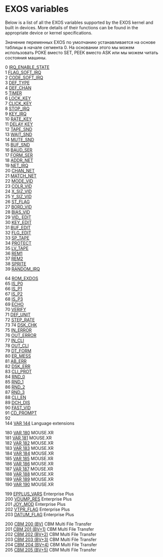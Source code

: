 # EXOS variables

Below is a list of all the EXOS variables supported by the EXOS kernel and built in devices. More details of their functions can be found in the appropriate device or kernel specifications.

Значение переменных EXOS по умолчанию устанавливается на основе таблицы в начале сегмента 0. На основании этого мы можем использовать POKE вместо SET, PEEK вместо ASK или мы можем читать состояния машины.

0 [IRQ_ENABLE_STATE](exos-variables/exos_var0.md)  
1 [FLAG_SOFT_IRQ](exos-variables/exos_var1.md)  
2 [CODE_SOFT_IRQ](exos-variables/exos_var2.md)  
3 [DEF_TYPE](exos-variables/exos_var3.md)  
4 [DEF_CHAN](exos-variables/exos_var4.md)  
5 [TIMER](exos-variables/exos_var5.md)  
6 [LOCK_KEY](exos-variables/exos_var6.md)  
7 [CLICK_KEY](exos-variables/exos_var7.md)  
8 [STOP_IRQ](exos-variables/exos_var8.md)  
9 [KEY_IRQ](exos-variables/exos_var9.md)  
10 [RATE_KEY](exos-variables/exos_var10.md)  
11 [DELAY KEY](exos-variables/exos_var11.md)  
12 [TAPE_SND](exos-variables/exos_var12.md)  
13 [WAIT_SND](exos-variables/exos_var13.md)  
14 [MUTE_SND](exos-variables/exos_var14.md)  
15 [BUF_SND](exos-variables/exos_var15.md)  
16 [BAUD_SER](exos-variables/exos_var16.md)  
17 [FORM_SER](exos-variables/exos_var17.md)  
18 [ADDR_NET](exos-variables/exos_var18.md)  
19 [NET_IRQ](exos-variables/exos_var19.md)  
20 [CHAN_NET](exos-variables/exos_var20.md)  
21 [MATCH_NET](exos-variables/exos_var21.md)  
22 [MODE_VID](exos-variables/exos_var22.md)  
23 [COLR_VID](exos-variables/exos_var23.md)  
24 [X_SIZ_VID](exos-variables/exos_var24.md)  
25 [Y_SIZ_VID](exos-variables/exos_var25.md)  
26 [ST_FLAG](exos-variables/exos_var26.md)  
27 [BORD_VID](exos-variables/exos_var27.md)  
28 [BIAS_VID](exos-variables/exos_var28.md)  
29 [VID_ EDIT](exos-variables/exos_var29.md)  
30 [KEY_EDIT](exos-variables/exos_var30.md)  
31 [BUF_EDIT](exos-variables/exos_var31.md)  
32 [FLG_EDIT](exos-variables/exos_var32.md)  
33 [SP_TAPE](exos-variables/exos_var33.md)  
34 [PROTECT](exos-variables/exos_var34.md)  
35 [LV_TAPE](exos-variables/exos_var35.md)  
36 [REM1](exos-variables/exos_var36.md)  
37 [REM2](exos-variables/exos_var37.md)  
38 [SPRITE](exos-variables/exos_var38.md)  
39 [RANDOM_IRQ](exos-variables/exos_var39.md)  

64 [ROM_EXDOS](exos-variables/exos_var64.md)  
65 [IS_P0](exos-variables/exos_var65.md)  
66 [IS_P1](exos-variables/exos_var66.md)  
67 [IS_P2](exos-variables/exos_var67.md)  
68 [IS_P3](exos-variables/exos_var68.md)  
69 [ECHO](exos-variables/exos_var69.md)  
70 [VERIFY](exos-variables/exos_var70.md)  
71 [DEF_UNIT](exos-variables/exos_var71.md)  
72 [STEP_RATE](exos-variables/exos_var72.md)  
73
74 [DSK_CHK](exos-variables/exos_var74.md)  
75 [IN_ERROR](exos-variables/exos_var75.md)  
76 [OUT_ERROR](exos-variables/exos_var76.md)  
77 [IN_CLI](exos-variables/exos_var77.md)  
78 [OUT_CLI](exos-variables/exos_var78.md)  
79 [DT_FORM](exos-variables/exos_var79.md)  
80 [ER_MESS](exos-variables/exos_var80.md)  
81 [AB_ERR](exos-variables/exos_var81.md)  
82 [DSK_ERR](exos-variables/exos_var82.md)  
83 [CLI_PROT](exos-variables/exos_var83.md)  
84 [RND_0](exos-variables/exos_var84.md)  
85 [RND_1](exos-variables/exos_var85.md)  
86 [RND_2](exos-variables/exos_var86.md)  
87 [RND_3](exos-variables/exos_var87.md)  
88 [CLI_EN](exos-variables/exos_var88.md)  
89 [DCH_DIS](exos-variables/exos_var89.md)  
90 [FAST_VID](exos-variables/exos_var90.md)  
91 [CD_PROMPT](exos-variables/exos_var91.md)  
92  
144 [VAR 144](exos-variables/exos_var144.md) Language extensions  

180 [VAR 180](exos-variables/exos_var180.md)  MOUSE.XR  
181 [VAR 181](exos-variables/exos_var181.md)  MOUSE.XR  
182 [VAR 182](exos-variables/exos_var182.md)  MOUSE.XR  
183 [VAR 183](exos-variables/exos_var183.md)  MOUSE.XR  
184 [VAR 184](exos-variables/exos_var184.md)  MOUSE.XR  
185 [VAR 185](exos-variables/exos_var185.md)  MOUSE.XR  
186 [VAR 186](exos-variables/exos_var186.md)  MOUSE.XR  
187 [VAR 187](exos-variables/exos_var187.md)  MOUSE.XR  
188 [VAR 188](exos-variables/exos_var188.md)  MOUSE.XR  
189 [VAR 189](exos-variables/exos_var189.md)  MOUSE.XR  
190 [VAR 190](exos-variables/exos_var190.md)  MOUSE.XR  

199 [EPPLUS_VARS](exos-variables/exos_var199.md) Enterprise Plus  
200 [VDUMP_RES](exos-variables/exos_var200.md) Enterprise Plus  
201 [JOY_MOD](exos-variables/exos_var201.md) Enterprise Plus  
202 [VTPR_FLAG](exos-variables/exos_var202.md) Enterprise Plus  
203 [DATUM_FLAG](exos-variables/exos_var203.md) Enterprise Plus  

200 [CBM 200 (BV)](exos-variables/exos_var200_cbm.md) CBM Multi File Transfer  
201 [CBM 201 (BV+1)](exos-variables/exos_var201_cbm.md) CBM Multi File Transfer  
202 [CBM 202 (BV+2)](exos-variables/exos_var202_cbm.md) CBM Multi File Transfer  
203 [CBM 203 (BV+3)](exos-variables/exos_var203_cbm.md) CBM Multi File Transfer  
204 [CBM 204 (BV+4)](exos-variables/exos_var204_cbm.md) CBM Multi File Transfer  
205 [CBM 205 (BV+5)](exos-variables/exos_var205_cbm.md) CBM Multi File Transfer  
